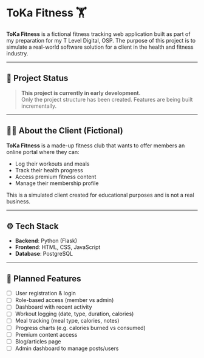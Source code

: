 # ToKa Fitness 🏋️

**ToKa Fitness** is a fictional fitness tracking web application built as part of my preparation for my T Level Digital, OSP. The purpose of this project is to simulate a real-world software solution for a client in the health and fitness industry.

---

## 🚧 Project Status

> **This project is currently in early development.**  
Only the project structure has been created. Features are being built incrementally.

---

## 👨‍💻 About the Client (Fictional)

**ToKa Fitness** is a made-up fitness club that wants to offer members an online portal where they can:
- Log their workouts and meals
- Track their health progress
- Access premium fitness content
- Manage their membership profile

This is a simulated client created for educational purposes and is not a real business.

---

## ⚙️ Tech Stack

- **Backend**: Python (Flask)
- **Frontend**: HTML, CSS, JavaScript
- **Database**: PostgreSQL

---

## 🧩 Planned Features

- [ ] User registration & login
- [ ] Role-based access (member vs admin)
- [ ] Dashboard with recent activity
- [ ] Workout logging (date, type, duration, calories)
- [ ] Meal tracking (meal type, calories, notes)
- [ ] Progress charts (e.g. calories burned vs consumed)
- [ ] Premium content access
- [ ] Blog/articles page
- [ ] Admin dashboard to manage posts/users